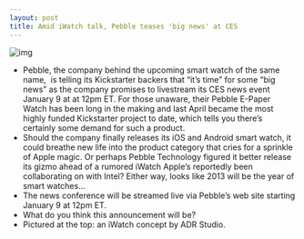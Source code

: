 ```yaml
---
layout: post
title: Amid iWatch talk, Pebble teases 'big news' at CES
---
```

![img](http://media.idownloadblog.com/wp-content/uploads/2012/01/iwatch2-1.jpeg)
* Pebble, the company behind the upcoming smart watch of the same name,  is telling its Kickstarter backers that “it’s time” for some “big news” as the company promises to livestream its CES news event January 9 at at 12pm ET. For those unaware, their Pebble E-Paper Watch has been long in the making and last April became the most highly funded Kickstarter project to date, which tells you there’s certainly some demand for such a product.
* Should the company finally releases its iOS and Android smart watch, it could breathe new life into the product category that cries for a sprinkle of Apple magic. Or perhaps Pebble Technology figured it better release its gizmo ahead of a rumored iWatch Apple’s reportedly been collaborating on with Intel? Either way, looks like 2013 will be the year of smart watches…
* The news conference will be streamed live via Pebble’s web site starting January 9 at 12pm ET.
* What do you think this announcement will be?
* Pictured at the top: an iWatch concept by ADR Studio.

